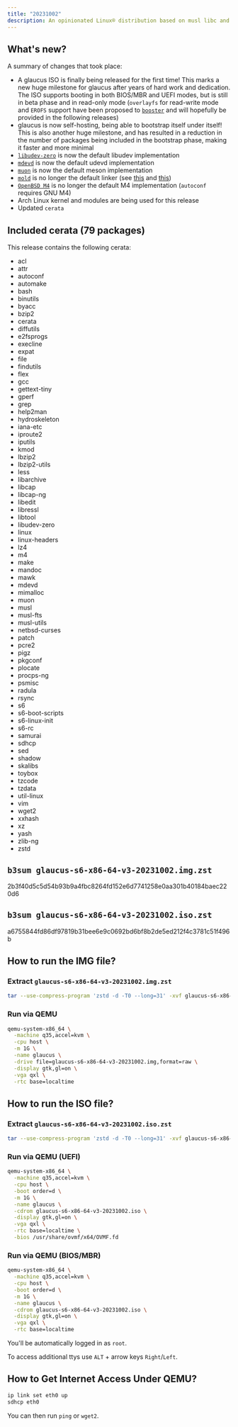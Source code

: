 ```yaml
---
title: "20231002"
description: An opinionated Linux® distribution based on musl libc and toybox
---
```


## What's new?
A summary of changes that took place:
- A glaucus ISO is finally being released for the first time! This marks a new huge milestone for glaucus after years of hard work and dedication. The ISO supports booting in both BIOS/MBR and UEFI modes, but is still in beta phase and in read-only mode (`overlayfs` for read-write mode and `EROFS` support have been proposed to [`booster`](https://github.com/anatol/booster/issues/232) and will hopefully be provided in the following releases)
- glaucus is now self-hosting, being able to bootstrap itself under itself! This is also another huge milestone, and has resulted in a reduction in the number of packages being included in the bootstrap phase, making it faster and more minimal
- [`libudev-zero`](https://github.com/illiliti/libudev-zero) is now the default libudev implementation
- [`mdevd`](https://skarnet.org/software/mdevd/) is now the default udevd implementation
- [`muon`](https://sr.ht/~lattis/muon/) is now the default meson implementation
- [`mold`](https://github.com/rui314/mold) is no longer the default linker (see [this](https://github.com/rui314/mold/issues/1036) and [this](https://github.com/rui314/mold/issues/1032))
- [`OpenBSD M4`](https://github.com/iglunix/om4) is no longer the default M4 implementation (`autoconf` requires GNU M4)
- Arch Linux kernel and modules are being used for this release
- Updated `cerata`

## Included cerata (79 packages)
This release contains the following cerata:
- acl
- attr
- autoconf
- automake
- bash
- binutils
- byacc
- bzip2
- cerata
- diffutils
- e2fsprogs
- execline
- expat
- file
- findutils
- flex
- gcc
- gettext-tiny
- gperf
- grep
- help2man
- hydroskeleton
- iana-etc
- iproute2
- iputils
- kmod
- lbzip2
- lbzip2-utils
- less
- libarchive
- libcap
- libcap-ng
- libedit
- libressl
- libtool
- libudev-zero
- linux
- linux-headers
- lz4
- m4
- make
- mandoc
- mawk
- mdevd
- mimalloc
- muon
- musl
- musl-fts
- musl-utils
- netbsd-curses
- patch
- pcre2
- pigz
- pkgconf
- plocate
- procps-ng
- psmisc
- radula
- rsync
- s6
- s6-boot-scripts
- s6-linux-init
- s6-rc
- samurai
- sdhcp
- sed
- shadow
- skalibs
- toybox
- tzcode
- tzdata
- util-linux
- vim
- wget2
- xxhash
- xz
- yash
- zlib-ng
- zstd

## `b3sum glaucus-s6-x86-64-v3-20231002.img.zst`
2b3f40d5c5d54b93b9a4fbc8264fd152e6d7741258e0aa301b40184baec220d6

## `b3sum glaucus-s6-x86-64-v3-20231002.iso.zst`
a6755844fd86df97819b31bee6e9c0692bd6bf8b2de5ed212f4c3781c51f496b

## How to run the IMG file?
### Extract `glaucus-s6-x86-64-v3-20231002.img.zst`
```sh
tar --use-compress-program 'zstd -d -T0 --long=31' -xvf glaucus-s6-x86-64-v3-20231002.img.zst  -C .
```
### Run via QEMU
```sh
qemu-system-x86_64 \
  -machine q35,accel=kvm \
  -cpu host \
  -m 1G \
  -name glaucus \
  -drive file=glaucus-s6-x86-64-v3-20231002.img,format=raw \
  -display gtk,gl=on \
  -vga qxl \
  -rtc base=localtime
```

## How to run the ISO file?
### Extract `glaucus-s6-x86-64-v3-20231002.iso.zst`
```sh
tar --use-compress-program 'zstd -d -T0 --long=31' -xvf glaucus-s6-x86-64-v3-20231002.iso.zst  -C .
```
### Run via QEMU (UEFI)
```sh
qemu-system-x86_64 \
  -machine q35,accel=kvm \
  -cpu host \
  -boot order=d \
  -m 1G \
  -name glaucus \
  -cdrom glaucus-s6-x86-64-v3-20231002.iso \
  -display gtk,gl=on \
  -vga qxl \
  -rtc base=localtime \
  -bios /usr/share/ovmf/x64/OVMF.fd
```
### Run via QEMU (BIOS/MBR)
```sh
qemu-system-x86_64 \
  -machine q35,accel=kvm \
  -cpu host \
  -boot order=d \
  -m 1G \
  -name glaucus \
  -cdrom glaucus-s6-x86-64-v3-20231002.iso \
  -display gtk,gl=on \
  -vga qxl \
  -rtc base=localtime
```

You'll be automatically logged in as `root`.

To access additional ttys use `ALT` + arrow keys `Right`/`Left`.

## How to Get Internet Access Under QEMU?
```sh
ip link set eth0 up
sdhcp eth0
```

You can then run `ping` or `wget2`.
